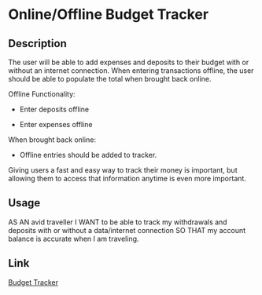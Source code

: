 # Online/Offline Budget Tracker

## Description
The user will be able to add expenses and deposits to their budget with or without an internet connection. When entering transactions offline, the user should be able to populate the total when brought back online.

Offline Functionality:

* Enter deposits offline

* Enter expenses offline

When brought back online:

* Offline entries should be added to tracker.

Giving users a fast and easy way to track their money is important, but allowing them to access that information anytime is even more important. 

## Usage
AS AN avid traveller I WANT to be able to track my withdrawals and deposits with or without a data/internet connection SO THAT my account balance is accurate when I am traveling.

## Link
[Budget Tracker](https://blooming-atoll-40970.herokuapp.com/)
